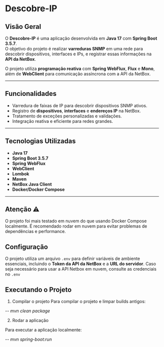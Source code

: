 # Descobre-IP

## Visão Geral
O **Descobre-IP** é uma aplicação desenvolvida em **Java 17** com **Spring Boot 3.5.7**.  
O objetivo do projeto é realizar **varreduras SNMP** em uma rede para descobrir dispositivos, interfaces e IPs, e registrar essas informações na **API da NetBox**.

O projeto utiliza **programação reativa** com **Spring WebFlux**, **Flux** e **Mono**, além de **WebClient** para comunicação assíncrona com a API da NetBox.

---

## Funcionalidades
- Varredura de faixas de IP para descobrir dispositivos SNMP ativos.
- Registro de **dispositivos**, **interfaces** e **endereços IP** na NetBox.
- Tratamento de exceções personalizadas e validações.
- Integração reativa e eficiente para redes grandes.

---

## Tecnologias Utilizadas
- **Java 17**
- **Spring Boot 3.5.7**
- **Spring WebFlux**
- **WebClient**
- **Lombok**
- **Maven**
- **NetBox Java Client**
- **Docker/Docker Compose**

---
## Atenção ⚠️

O projeto foi mais testado em nuvem do que usando Docker Compose localmente.
É recomendado rodar em nuvem para evitar problemas de dependências e performance.

## Configuração

O projeto utiliza um arquivo `.env` para definir variáveis de ambiente essenciais, incluindo o **Token da API da NetBox** e a **URL do servidor**.
Caso seja necessário para usar a API Netbox em nuvem, consulte as credenciais no `.env`

## Executando o Projeto
1. Compilar o projeto
Para compilar o projeto e limpar builds antigos:

-- *mvn clean package*

2. Rodar a aplicação

Para executar a aplicação localmente:

-- *mvn spring-boot:run*

